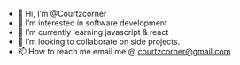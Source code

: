 - 👋 Hi, I’m @Courtzcorner
- 👀 I’m interested in software development
- 🌱 I’m currently learning javascript & react
- 💞️ I’m looking to collaborate on side projects.
- 📫 How to reach me email me @ courtzcorner@gmail.com

<!---
Courtzcorner/Courtzcorner is a ✨ special ✨ repository because its `README.md` (this file) appears on your GitHub profile.
You can click the Preview link to take a look at your changes.
--->
